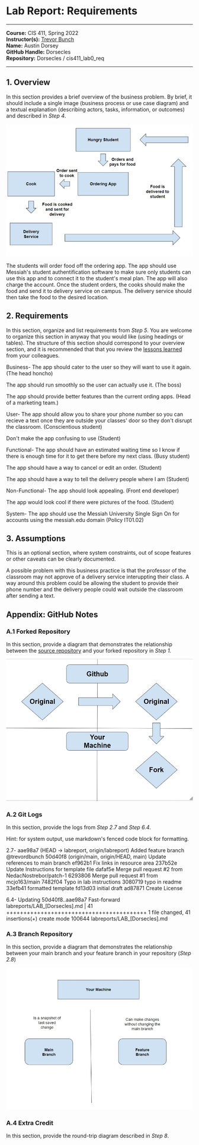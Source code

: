 # Lab Report: Requirements
___
**Course:** CIS 411, Spring 2022  
**Instructor(s):** [Trevor Bunch](https://github.com/trevordbunch)  
**Name:** Austin Dorsey  
**GitHub Handle:** Dorsecles  
**Repository:** Dorsecles
/
cis411_lab0_req 
___

## 1. Overview
In this section provides a brief overview of the business problem.  By brief, it should include a single image (business process or use case diagram) and a textual explanation (describing actors, tasks, information, or outcomes) and described in *Step 4*.

![Use Case](../assets/FoodDelivery.jpg)  

The students will order food off the ordering app. The app should use Messiah's student authentification software to make sure only students can use this app and to connect it to the student's meal plan. The app will also charge the account. Once the student orders, the cooks should make the food and send it to delivery service on campus. The delivery service should then take the food to the desired location.

## 2. Requirements
In this section, organize and list requirements from *Step 5*.  You are welcome to organize this section in anyway that you would like (using headings or tables).  The structure of this section should correspond to your overview section, and it is recommended that that you review the [lessons learned](../lessonsLearned.md) from your colleagues.

Business-
The app should cater to the user so they will want to use it again. (The head honcho)

The app should run smoothly so the user can actually use it. (The boss)

The app should provide better features than the current ording apps. (Head of a marketing team.)

User-
The app should allow you to share your phone number so you can recieve a text once they are outside your classes' door so they don't disrupt the classroom. (Conscientious student)

Don't make the app confusing to use (Student)

Functional-
The app should have an estimated waiting time so I know if there is enough time for it to get there before my next class. (Busy student)

The app should have a way to cancel or edit an order. (Student)

The app should have a way to tell the delivery people where I am (Student)

Non-Functional-
The app should look appealing. (Front end developer)

The app would look cool if there were pictures of the food. (Student)

System- 
The app should use the Messiah University Single Sign On for accounts using the messiah.edu domain (Policy IT01.02)



## 3. Assumptions
This is an optional section, where system constraints, out of scope features or other caveats can be clearly documented.  

A possible problem with this business practice is that the professor of the classroom may not approve of a delivery service interuppting their class. A way around this problem could be allowing the student to provide their phone number and the delivery people could wait outside the classroom after sending a text.

## Appendix: GitHub Notes

### A.1 Forked Repository
In this section, provide a diagram that demonstrates the relationship between the [source repository](https://github.com/trevordbunch/cis411_lab0_req) and your forked repository in *Step 1.*  

![Use Case](../assets/Fork.jpg)

### A.2 Git Logs
In this section, provide the logs from *Step 2.7* and *Step 6.4*.

Hint: for system output, use markdown's fenced code block for formatting.

2.7-
aae98a7 (HEAD -> labreport, origin/labreport) Added feature branch @trevordbunch
50d40f8 (origin/main, origin/HEAD, main) Update references to main branch
ef962b1 Fix links in resource area
237b52e Update Instructions for template file
dafaf5e Merge pull request #2 from NedacNostrebor/patch-1
6293806 Merge pull request #1 from mcjo163/main
7482f04 Typo in lab instructions
3080719 typo in readme
33efb41 formatted template
fd13d03 initial draft
ad87871 Create License

6.4-
Updating 50d40f8..aae98a7
Fast-forward
 labreports/LAB_[Dorsecles].md | 41 +++++++++++++++++++++++++++++++++++++++++
 1 file changed, 41 insertions(+)
 create mode 100644 labreports/LAB_[Dorsecles].md

### A.3 Branch Repository
In this section, provide a diagram that demonstrates the relationship between your main branch and your feature branch in your repository (*Step 2.8*)

![Use Case](../assets/MainVFeature.jpg)

### A.4 Extra Credit
In this section, provide the round-trip diagram described in *Step 8*.